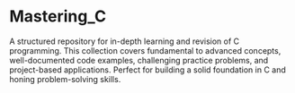 # Mastering_C
A structured repository for in-depth learning and revision of C programming. This collection covers fundamental to advanced concepts, well-documented code examples, challenging practice problems, and project-based applications. Perfect for building a solid foundation in C and honing problem-solving skills.
